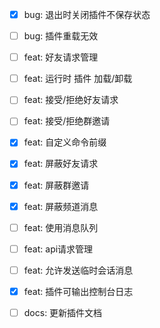 - [x] bug: 退出时关闭插件不保存状态
- [ ] bug: 插件重载无效

- [ ] feat: 好友请求管理
- [ ] feat: 运行时 插件 加载/卸载
- [ ] feat: 接受/拒绝好友请求
- [ ] feat: 接受/拒绝群邀请
- [x] feat: 自定义命令前缀
- [x] feat: 屏蔽好友请求
- [x] feat: 屏蔽群邀请
- [x] feat: 屏蔽频道消息
- [ ] feat: 使用消息队列
- [ ] feat: api请求管理
- [ ] feat: 允许发送临时会话消息
- [x] feat: 插件可输出控制台日志

- [ ] docs: 更新插件文档
